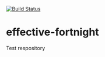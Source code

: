 [![Build Status](https://travis-ci.org/vpasumarthi/effective-fortnight.svg?branch=master)](https://travis-ci.org/vpasumarthi/effective-fortnight)

# effective-fortnight
Test respository

